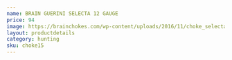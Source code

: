 ```yaml
---
name: BRAIN GUERINI SELECTA 12 GAUGE
price: 94
image: https://brainchokes.com/wp-content/uploads/2016/11/choke_selecta-400x300.jpg
layout: productdetails
category: hunting
sku: choke15
---
```

